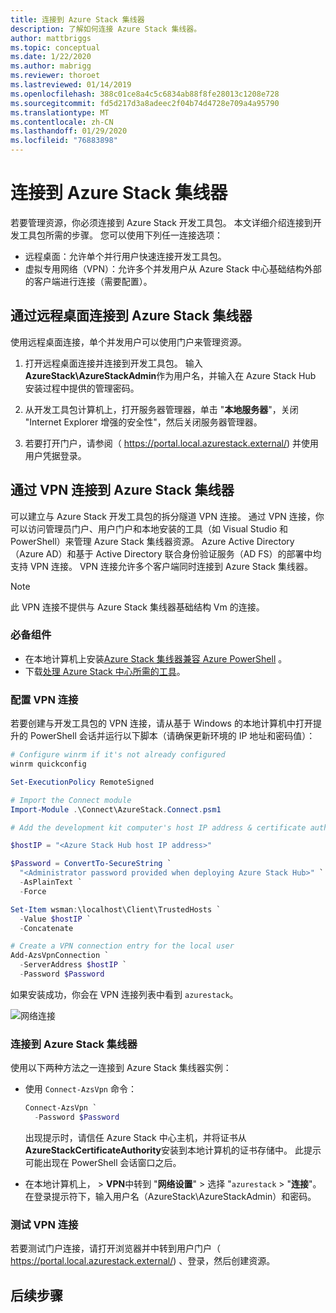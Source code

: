 ```yaml
---
title: 连接到 Azure Stack 集线器
description: 了解如何连接 Azure Stack 集线器。
author: mattbriggs
ms.topic: conceptual
ms.date: 1/22/2020
ms.author: mabrigg
ms.reviewer: thoroet
ms.lastreviewed: 01/14/2019
ms.openlocfilehash: 388c01ce8a4c5c6834ab88f8fe28013c1208e728
ms.sourcegitcommit: fd5d217d3a8adeec2f04b74d4728e709a4a95790
ms.translationtype: MT
ms.contentlocale: zh-CN
ms.lasthandoff: 01/29/2020
ms.locfileid: "76883898"
---
```

# <a name="connect-to-azure-stack-hub"></a>连接到 Azure Stack 集线器

若要管理资源，你必须连接到 Azure Stack 开发工具包。 本文详细介绍连接到开发工具包所需的步骤。 您可以使用下列任一连接选项：

* 远程桌面：允许单个并行用户快速连接开发工具包。
* 虚拟专用网络（VPN）：允许多个并发用户从 Azure Stack 中心基础结构外部的客户端进行连接（需要配置）。

## <a name="connect-to-azure-stack-hub-with-remote-desktop"></a>通过远程桌面连接到 Azure Stack 集线器
使用远程桌面连接，单个并发用户可以使用门户来管理资源。

1. 打开远程桌面连接并连接到开发工具包。 输入**AzureStack\AzureStackAdmin**作为用户名，并输入在 Azure Stack Hub 安装过程中提供的管理密码。  

2. 从开发工具包计算机上，打开服务器管理器，单击 "**本地服务器**"，关闭 "Internet Explorer 增强的安全性"，然后关闭服务器管理器。

3. 若要打开门户，请参阅（ https://portal.local.azurestack.external/) 并使用用户凭据登录。


## <a name="connect-to-azure-stack-hub-with-vpn"></a>通过 VPN 连接到 Azure Stack 集线器

可以建立与 Azure Stack 开发工具包的拆分隧道 VPN 连接。 通过 VPN 连接，你可以访问管理员门户、用户门户和本地安装的工具（如 Visual Studio 和 PowerShell）来管理 Azure Stack 集线器资源。 Azure Active Directory （Azure AD）和基于 Active Directory 联合身份验证服务（AD FS）的部署中均支持 VPN 连接。 VPN 连接允许多个客户端同时连接到 Azure Stack 集线器。 

> [!NOTE] 
> 此 VPN 连接不提供与 Azure Stack 集线器基础结构 Vm 的连接。 

### <a name="prerequisites"></a>必备组件

* 在本地计算机上安装[Azure Stack 集线器兼容 Azure PowerShell](../operator/azure-stack-powershell-install.md) 。  
* 下载[处理 Azure Stack 中心所需的工具](../operator/azure-stack-powershell-download.md)。 

### <a name="configure-vpn-connectivity"></a>配置 VPN 连接

若要创建与开发工具包的 VPN 连接，请从基于 Windows 的本地计算机中打开提升的 PowerShell 会话并运行以下脚本（请确保更新环境的 IP 地址和密码值）：

```powershell 
# Configure winrm if it's not already configured
winrm quickconfig  

Set-ExecutionPolicy RemoteSigned

# Import the Connect module
Import-Module .\Connect\AzureStack.Connect.psm1 

# Add the development kit computer's host IP address & certificate authority (CA) to the list of trusted hosts. Make sure to update the IP address and password values for your environment. 

$hostIP = "<Azure Stack Hub host IP address>"

$Password = ConvertTo-SecureString `
  "<Administrator password provided when deploying Azure Stack Hub>" `
  -AsPlainText `
  -Force

Set-Item wsman:\localhost\Client\TrustedHosts `
  -Value $hostIP `
  -Concatenate

# Create a VPN connection entry for the local user
Add-AzsVpnConnection `
  -ServerAddress $hostIP `
  -Password $Password

```

如果安装成功，你会在 VPN 连接列表中看到 `azurestack`。

![网络连接](media/azure-stack-connect-azure-stack/image3.png)  

### <a name="connect-to-azure-stack-hub"></a>连接到 Azure Stack 集线器

使用以下两种方法之一连接到 Azure Stack 集线器实例：  

* 使用 `Connect-AzsVpn` 命令： 
    
  ```powershell
  Connect-AzsVpn `
    -Password $Password
  ```

  出现提示时，请信任 Azure Stack 中心主机，并将证书从**AzureStackCertificateAuthority**安装到本地计算机的证书存储中。 此提示可能出现在 PowerShell 会话窗口之后。 

* 在本地计算机上， > **VPN**中转到 "**网络设置**" > 选择 "`azurestack` > "**连接**"。 在登录提示符下，输入用户名（AzureStack\AzureStackAdmin）和密码。

### <a name="test-the-vpn-connectivity"></a>测试 VPN 连接

若要测试门户连接，请打开浏览器并中转到用户门户（ https://portal.local.azurestack.external/) 、登录，然后创建资源。  

## <a name="next-steps"></a>后续步骤



